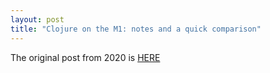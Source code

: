 ```yaml
---
layout: post
title: "Clojure on the M1: notes and a quick comparison"
---
```


The original post from 2020 is [HERE](https://jme.github.io/clj-m1-notes/)


<!--more-->










 




  

  
















